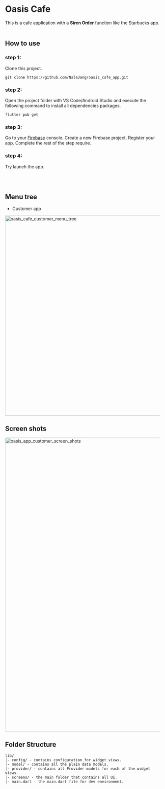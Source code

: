 # Oasis Cafe

This is a cafe application with a <b>Siren Order</b> function like the Starbucks app.
<br></br>
## How to use
### step 1:
Clone this project.

    git clone https://github.com/NalaJang/oasis_cafe_app.git


### step 2:
Open the project folder with VS Code/Android Studio and execute the following command to install all dependencies packages.

    flutter pub get


### step 3:
Go to your [Firebase](https://console.firebase.google.com/u/0/) console. Create a new Firebase project.
Register your app. Complete the rest of the step require.

### step 4:
Try launch the app.

<br></br>
## Menu tree

* Customer app
<img width="649" alt="oasis_cafe_customer_menu_tree" src="https://github.com/NalaJang/oasis_cafe_app/assets/73895803/f245ad51-ea69-4516-84ca-4dced651fada">



## Screen shots
<img width="953" alt="oasis_app_customer_screen_shots" src="https://github.com/NalaJang/oasis_cafe_app/assets/73895803/e270f875-12db-41cd-9ea5-59857440b568">



## Folder Structure

    lib/
    |- config/ - contains configuration for widget views.
    |- model/ - contains all the plain data models.
    |- provider/ - contains all Provider models for each of the widget views.
    |- screens/ - the main folder that contains all UI.
    |- main.dart - the main.dart file for dev environment.
